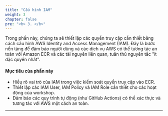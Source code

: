 ```yaml
---
title: "Cấu hình IAM"
weight: 3
chapter: false
pre: "<b> 3. </b>"
---
```


Trong phần này, chúng ta sẽ thiết lập các quyền truy cập cần thiết bằng cách cấu hình AWS Identity and Access Management (IAM). Đây là bước nền tảng để đảm bảo người dùng và các dịch vụ AWS có thể tương tác an toàn với Amazon ECR và các tài nguyên liên quan, tuân thủ nguyên tắc "ít đặc quyền nhất".

#### Mục tiêu của phần này

* Hiểu rõ vai trò của IAM trong việc kiểm soát quyền truy cập vào ECR.
* Thiết lập các IAM User, IAM Policy và IAM Role cần thiết cho các hoạt động của workshop.
* Đảm bảo các quy trình tự động (như GitHub Actions) có thể xác thực và tương tác với AWS một cách an toàn.

---